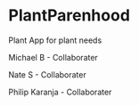 # PlantParenhood
Plant App for plant needs


Michael B - Collaborater


Nate S - Collaborater 


Philip Karanja - Collaborater 

